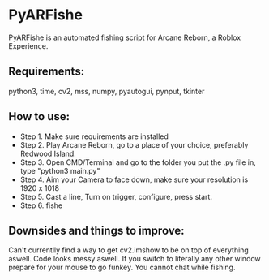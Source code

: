 # PyARFishe
PyARFishe is an automated fishing script for Arcane Reborn, a Roblox Experience.

## Requirements:
python3, time, cv2, mss, numpy, pyautogui, pynput, tkinter

## How to use:
* Step 1. Make sure requirements are installed
* Step 2. Play Arcane Reborn, go to a place of your choice, preferably Redwood Island.
* Step 3. Open CMD/Terminal and go to the folder you put the .py file in, type "python3 main.py"
* Step 4. Aim your Camera to face down, make sure your resolution is 1920 x 1018
* Step 5. Cast a line, Turn on trigger, configure, press start.
* Step 6. fishe
## Downsides and things to improve:
Can't currentlly find a way to get cv2.imshow to be on top of everything aswell. Code looks messy aswell. If you switch to literally any other window prepare for your mouse to go funkey. You cannot chat while fishing.
